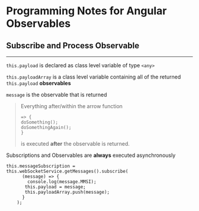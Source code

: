 # Programming Notes for Angular Observables

## Subscribe and Process Observable
---
```this.payload``` is declared as class level variable of type ``` <any> ``` 

```this.payloadArray``` is a class level variable containing all of the returned ```this.payload``` **observables**

`message` is the observable that is returned

> Everything after/within the arrow function 
> 
> ```
> => {
> doSomething();
> doSomethingAgain();
> }
> ```
> 
> is executed **after** the observable is returned.

Subscriptions and Observables are **always** executed asynchronously

```
this.messageSubscription = this.webSocketService.getMessages().subscribe(
      (message) => {
        console.log(message.MMSI);
       this.payload = message;
       this.payloadArray.push(message);
      }
    );
```
